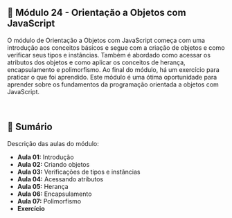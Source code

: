 ## 📌 Módulo 24 - Orientação a Objetos com JavaScript
O módulo de Orientação a Objetos com JavaScript começa com uma introdução aos conceitos básicos e segue com a criação de objetos e como verificar seus tipos e instâncias. Também é abordado como acessar os atributos dos objetos e como aplicar os conceitos de herança, encapsulamento e polimorfismo. Ao final do módulo, há um exercício para praticar o que foi aprendido. Este módulo é uma ótima oportunidade para aprender sobre os fundamentos da programação orientada a objetos com JavaScript.

<br>

## 📎 Sumário
Descrição das aulas do módulo:
- **Aula 01:** Introdução
- **Aula 02:** Criando objetos
- **Aula 03:** Verificações de tipos e instâncias
- **Aula 04:** Acessando atributos
- **Aula 05:** Herança
- **Aula 06:** Encapsulamento
- **Aula 07:** Polimorfismo
- **Exercício**